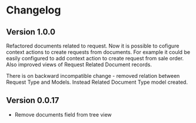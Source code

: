 # Changelog

## Version 1.0.0

Refactored documents related to request.
Now it is possible to cofigure context actions to create requests from documents.
For example it could be easily configured to add context action to create request
from sale order.
Also improved views of Request Related Document records.

There is on backward incompatible change - removed relation between Request Type and Models.
Instead Related Document Type model created.


## Version 0.0.17

- Remove documents field from tree view


